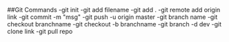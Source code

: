 ##Git Commands
-git init
-git add filename
-git add .
-git remote add origin link
-git commit -m "msg"
-git push -u origin master
-git branch name
-git checkout branchname
-git checkout -b branchname
-git branch -d dev
-git clone link
-git pull repo


